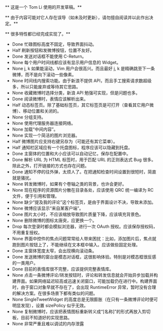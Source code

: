** 这是一个 Tom Li 使用的开发草稿。**

** 由于内容可能对它人存在误导（如未及时更新），请勿擅自阅读并以此作出决定。**

** 很多特性都已经完成实现了。**

* Done 忙碌图标高度不固定，导致界面抖动。
* Half 刷新按钮和发微博按钮，位置不友好。
* Done 发送对话框不能使用 C-Return。
* None 每个用户时间线都应该有显示用户信息的 Widget。
* None j, k 如果能滚动，Vim 用户会很高兴。而且最好 j, k 是精确跳至下一条微博，而不是向下滚动一些像素。
* None 时间线内搜索功能。由于新浪不提供 API，而且手工搜索请求数超级多，所以只能废弃或等待其它思路。
* None 收藏微博时选择分类，新浪 API 勉强可实现，但是问题也多。
* Done 阅读微博时，表情应该解析出来。
* Half 动态标签页。除了基础标签页，其它标签页是可打开（查看其它用户微博）、移动位置和关闭的。
* None 分组支持。
* None 使用代理服务器连接网络。
* None 加载“中间内容”。
* None 实现一个简洁的图片浏览器。
* Half 微博图片应支持右键另存为（可能还有其它菜单）。
* Half 通知栏区域应有一个托盘图标，程序应该可以隐藏到托盘。
* Done 主窗体的位置和大小应该可以自动记忆，保存在配置中。
* Done 解析 URL 为 HTML 标签时，用于匹配 URL 的正则表达式 Bug 很多。除此之外，打开链接的方式也存在问题。
* Done 通知不停的往外弹，太烦人了。在把通知检查时间设置到很短时，简直就是骚扰。
* None 转发微博时，如果有个卷轴之类的背景，也许会更好。
* None 现在程序的资源图片分散在目录各处，应该使用 QRC 统一编译为 RC 文件，便于引用和管理。
* None 缺少“提及我的评论”这个标签页，是由于界面设计不决，导致未添加。
* None 微博应该显示“来自某客户端”。
* Done 图片太小时，不应该缩放导致图片质量下降，应该填充背景色。
* None 删除微博的图标太唐突，应更换一个。
* Drop 每次登录时都会模拟浏览器，进行一次 OAuth 授权。应该保存授权码，不用重复授权。
* None 界面中控件的焦点问题常常给人带来困扰：比如，添加图片后，焦点就跑到图片按钮上了，不能继续在文本框中输入。应该做些固定处理。
* Done 主窗体宽度太窄，会出现横向滚动条。
* Done 发送微博的窗台是模态对话框，这很影响体验。特别是对模态框很反感的一类用户。
* Done 目前的表情库很不完整，应该提供完整表情库。
* None 点击一条微博评论/转发按钮时，评论和转发信息就会开始异步加载并构建界面。如果网络延迟较高或迅速关闭窗口，可能加载仍在进行中。构建界面时，由于窗口对象早就不存在了，会出现 RuntimeError 异常，暂时没有合理的解决方案。在很多场景下都有类似的问题。
* None SingleTweetWidget 的高度总是无限膨胀（在只有一条微博评论时便可明显发现），设置 sizePolicy 似乎无效。
* None 复制微博时，应该把表情图标重新转义成“[名称]”的形式再放入剪切板，目前不知道好的实现思路。
* None 非常严重且难以调试的内存泄露
